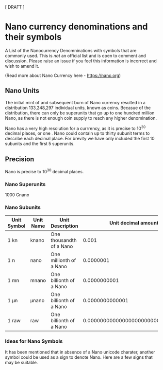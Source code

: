 [ DRAFT ]

# Nano currency denominations and their symbols
A List of the Nanocurrency Denomninations with symbols that are commonly used. This is *not* an official list and is open to comment and discussion. Please raise an issue if you feel this information is incorrect and wish to amend it.

(Read more about Nano Currency here - https://nano.org)

## Nano Units

The initial mint of and subsequent burn of Nano currency resulted in a distribution 133,248,297 individual units, known as coins. Becasue of the distribution, there can only be superunits that go up to one hundred million Nano, as there is not enough coin supply to reach any higher denomination. 

Nano has a very high resolution for a currrency, as it is precise to 10<sup>30</sup> decimal places, or one . Nano could contain up to thirty subunit terms to describe each decimal place. For brevity we have only included the first 10 subunits and the first 5 superunits.

## Precision	

Nano is precise to 10<sup>30</sup> decimal places.

### Nano Superunits	

1000	Gnano

### Nano Subunits	

| Unit Symbol | Unit Name  | Unit Description  | Unit decimal amount  | Unit Expression |
|---|---|---|---|---|
| 1 kn | knano | One thousandth of a Nano  | 0.001  |  1⁄1,000 |
| 1 n | nano | One millionth of a Nano  | 0.0000001  |  1⁄1,000,000 |
| 1 mn | mnano | One billionth of a Nano  | 0.0000000001  |  1⁄10<sup>9</sup>	|
| 1 μn | μnano | One billionth of a Nano  | 0.0000000000001  | 1⁄10<sup>12</sup>	|
| 1 raw | raw | One billionth of a Nano  | 0.0000000000000000000000000000001  |  1⁄10<sup>30</sup>	|

### Ideas for Nano Symbols

It has been mentioned that in absence of a Nano unicode charater, another symbol could be used as a sign to denote Nano. Here are a few signs that may be suitable.




